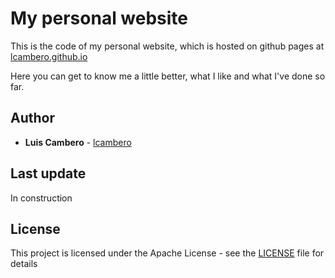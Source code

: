 # My personal website

This is the code of my personal website, which is hosted on github pages at [lcambero.github.io](https://lcambero.github.io/)

Here you can get to know me a little better, what I like and what I've done so far.

## Author

* **Luis Cambero** - [lcambero](https://github.com/lcambero)

## Last update

In construction

## License

This project is licensed under the Apache License - see the [LICENSE](LICENSE) file for details
